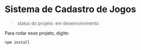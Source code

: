 <h1>Sistema de Cadastro de Jogos</h1>

>status do projeto: em desenvolvimento

Para rodar esse projeto, digite:

```
npm install
```
